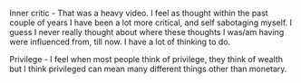 

Inner critic  - 
That was a heavy video. I feel as thought within the past couple of years I have been a lot more critical, and self 
sabotaging myself. I guess I never really thought about where these thoughts I was/am having were influenced from, till now. 
I have a lot of thinking to do.

Privilege - 
I feel when most people think of privilege, they think of wealth but I think privileged can mean many different things other than monetary.

 
 

